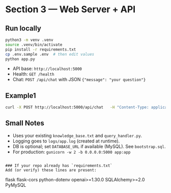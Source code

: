 
# Section 3 — Web Server + API

## Run locally
```bash
python3 -m venv .venv
source .venv/bin/activate
pip install -r requirements.txt
cp .env.sample .env  # then edit values
python app.py
```

- API base: `http://localhost:5000`
- Health: `GET /health`
- Chat: `POST /api/chat` with JSON `{"message": "your question"}`

## Example1
```bash
curl -X POST http://localhost:5000/api/chat   -H "Content-Type: application/json"   -d '{"message": "Where can I find the Maximum Credit Form?"}'
```

## Small Notes
- Uses your existing `knowledge_base.txt` and `query_handler.py`.
- Logging goes to `logs/app.log` (created at runtime).
- DB is optional; set `DATABASE_URL` if available (MySQL). See `bootstrap.sql`.
- For production: `gunicorn -w 2 -b 0.0.0.0:5000 app:app`
```

### If your repo already has `requirements.txt`
Add (or verify) these lines are present:
```
flask
flask-cors
python-dotenv
openai>=1.30.0
SQLAlchemy>=2.0
PyMySQL
```
